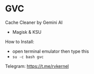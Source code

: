 # GVC
Cache Cleaner by Gemini AI
 - Magisk & KSU

 How to Install:
 - open terminal emulator then type this
 - ```su -c bash gvc```

Telegram:
https://t.me/rvkernel

